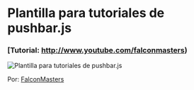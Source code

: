 # Plantilla para tutoriales de pushbar.js
### [Tutorial: http://www.youtube.com/falconmasters)

![Plantilla para tutoriales de pushbar.js](https://raw.githubusercontent.com/falconmasters/Watch-Store-Plantilla/master/img/repo-img.jpg)

Por: [FalconMasters](http://www.falconmasters.com)